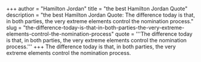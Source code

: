 +++
author = "Hamilton Jordan"
title = "the best Hamilton Jordan Quote"
description = "the best Hamilton Jordan Quote: The difference today is that, in both parties, the very extreme elements control the nomination process."
slug = "the-difference-today-is-that-in-both-parties-the-very-extreme-elements-control-the-nomination-process"
quote = '''The difference today is that, in both parties, the very extreme elements control the nomination process.'''
+++
The difference today is that, in both parties, the very extreme elements control the nomination process.

